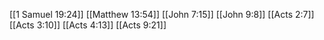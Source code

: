 [[1 Samuel 19:24]]
[[Matthew 13:54]]
[[John 7:15]]
[[John 9:8]]
[[Acts 2:7]]
[[Acts 3:10]]
[[Acts 4:13]]
[[Acts 9:21]]
